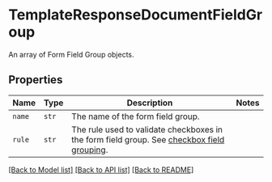 # TemplateResponseDocumentFieldGroup

An array of Form Field Group objects.

## Properties

| Name | Type | Description | Notes |
| ---- | ---- | ----------- | ----- |
| `name` | ```str``` |  The name of the form field group.  |  |
| `rule` | ```str``` |  The rule used to validate checkboxes in the form field group. See [checkbox field grouping](https://app.hellosign.com/api/reference#CheckboxFieldGrouping).  |  |


[[Back to Model list]](../README.md#documentation-for-models) [[Back to API list]](../README.md#documentation-for-api-endpoints) [[Back to README]](../README.md)


